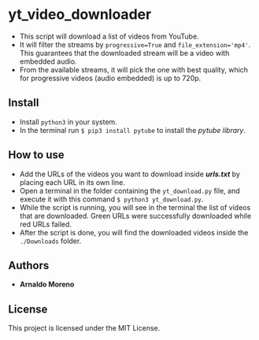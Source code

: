 # yt_video_downloader

* This script will download a list of videos from YouTube.
* It will filter the streams by `progressive=True` and `file_extension='mp4'`. This guarantees that the downloaded stream will be a video with embedded audio.
* From the available streams, it will pick the one with best quality, which for progressive videos (audio embedded) is up to 720p.

## Install

* Install `python3` in your system.
* In the terminal run `$ pip3 install pytube` to install the _pytube library_.

## How to use

* Add the URLs of the videos you want to download inside **_urls.txt_** by placing each URL in its own line.
* Open a terminal in the folder containing the `yt_download.py` file, and execute it with this command `$ python3 yt_download.py`.
* While the script is running, you will see in the terminal the list of videos that are downloaded. Green URLs were successfully downloaded while red URLs failed.
* After the script is done, you will find the downloaded videos inside the `./Downloads` folder.

## Authors

* **Arnaldo Moreno**

## License

This project is licensed under the MIT License.